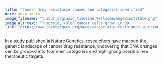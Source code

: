 ```yaml
---
title: "Cancer drug resistance causes and categories identified"
date: 2024-10-18
image_filename: "tumour_organoid_timeline_WellcomeSangerInstitute.png"
image_alt_text: "Tumoroid, colon cancer cells grown in 3D"
link: "https://www.opentargets.org/news/cancer-drug-resistance-18-october-2024.html"
---
```

In a study published in Nature Genetics, researchers have mapped the genetic landscape of cancer drug resistance, uncovering that DNA changes can be grouped into four main categories and highlighting possible new therapeutic targets.
